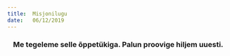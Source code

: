 ```yaml
---
title:  Misjonilugu
date:   06/12/2019
---
```


### <center>Me tegeleme selle õppetükiga. Palun proovige hiljem uuesti.</center>